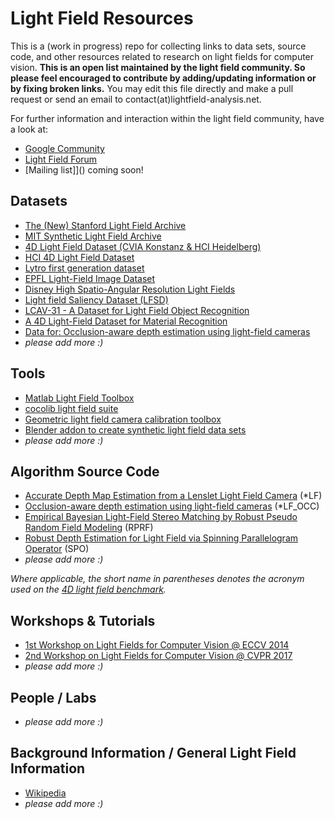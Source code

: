 # Light Field Resources
This is a (work in progress) repo for collecting links to data sets, source code, and other resources related to research on light fields for computer vision. **This is an open list maintained by the light field community. So please feel encouraged to contribute by adding/updating information or by fixing broken links.** You may edit this file directly and make a pull request or send an email to contact(at)lightfield-analysis.net.

For further information and interaction within the light field community, have a look at:
- [Google Community](https://plus.google.com/communities/114934462920613225440)
- [Light Field Forum](http://lightfield-forum.com/en/)
- [Mailing list]]() coming soon!

## Datasets
- [The (New) Stanford Light Field Archive](http://lightfield.stanford.edu/)
- [MIT Synthetic Light Field Archive](http://web.media.mit.edu/~gordonw/SyntheticLightFields/index.php)
- [4D Light Field Dataset (CVIA Konstanz & HCI Heidelberg)](http://lightfield-analysis.net/)
- [HCI 4D Light Field Dataset](http://lightfieldgroup.iwr.uni-heidelberg.de/?page_id=713)
- [Lytro first generation dataset](https://www.irisa.fr/temics/demos/lightField/index.html)
- [EPFL Light-Field Image Dataset](http://mmspg.epfl.ch/EPFL-light-field-image-dataset)
- [Disney High Spatio-Angular Resolution Light Fields](https://www.disneyresearch.com/project/lightfields/)
- [Light field Saliency Dataset (LFSD)](https://www.eecis.udel.edu/~nianyi/LFSD.htm)
- [LCAV-31 - A Dataset for Light Field Object Recognition](https://github.com/aghasemi/lcav31)
- [A 4D Light-Field Dataset for Material Recognition](http://cseweb.ucsd.edu/~viscomp/projects/LF/papers/ECCV16/LF_dataset.zip)
- [Data for: Occlusion-aware depth estimation using light-field cameras](http://cseweb.ucsd.edu/~viscomp/projects/LF/papers/ICCV15/dataset.zip)
- *please add more :)*

## Tools
- [Matlab Light Field Toolbox](http://de.mathworks.com/matlabcentral/fileexchange/49683-light-field-toolbox-v0-4)
- [cocolib light field suite](http://cocolib.net/index.php/examples/lightfields)
- [Geometric light field camera calibration toolbox](https://sites.google.com/site/yunsubok/lf_geo_calib)
- [Blender addon to create synthetic light field data sets](https://github.com/lightfield-analysis/blender-addon)
- *please add more :)*

## Algorithm Source Code
- [Accurate Depth Map Estimation from a Lenslet Light Field Camera](https://sites.google.com/site/hgjeoncv/home/depthfromlf_cvpr15) (*LF)
- [Occlusion-aware depth estimation using light-field cameras](http://cseweb.ucsd.edu/~viscomp/projects/LF/papers/ICCV15/occCode.zip) (*LF_OCC)
- [Empirical Bayesian Light-Field Stereo Matching by Robust Pseudo Random Field Modeling](http://www.ee.nthu.edu.tw/chaotsung/rprf/index.html) (RPRF)
- [Robust Depth Estimation for Light Field via Spinning Parallelogram Operator](https://github.com/shuozh/Spinning-Parallelogram-Operator) (SPO)
- *please add more :)*

*Where applicable, the short name in parentheses denotes the acronym used on the [4D light field benchmark](http://lightfield-analysis.net).*


## Workshops & Tutorials
- [1st Workshop on Light Fields for Computer Vision @ ECCV 2014](https://www.eecis.udel.edu/~yu/LF4CV/)
- [2nd Workshop on Light Fields for Computer Vision @ CVPR 2017](http://lightfield-analysis.net/LF4CV/)
- *please add more :)*


## People / Labs
- *please add more :)*


## Background Information / General Light Field Information
- [Wikipedia](https://en.wikipedia.org/wiki/Light_field)
- *please add more :)*
